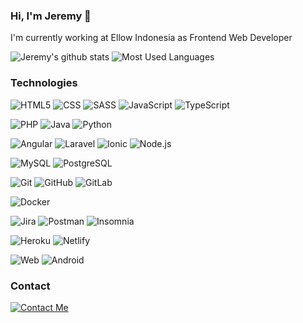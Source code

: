 ### Hi, I'm Jeremy 👋

I'm currently working at Ellow Indonesia
as Frontend Web Developer

![Jeremy's github stats](https://github-readme-stats.vercel.app/api?username=jeremy-leonardo)
![Most Used Languages](https://github-readme-stats.vercel.app/api/top-langs/?username=jeremy-leonardo&layout=compact)

### Technologies

![HTML5](https://img.shields.io/badge/-HTML5-000000?style=flat&logo=html5)
![CSS](https://img.shields.io/badge/-CSS3-000000?style=flat&logo=css3&logoColor=1572B6)
![SASS](https://img.shields.io/badge/-SASS-000000?style=flat&logo=sass)
![JavaScript](https://img.shields.io/badge/-JavaScript-000000?style=flat&logo=javascript)
![TypeScript](https://img.shields.io/badge/-TypeScript-000000?style=flat&logo=typescript&logoColor=007ACC)

![PHP](https://img.shields.io/badge/-PHP-000000?style=flat&logo=php)
![Java](https://img.shields.io/badge/-Java-000000?style=flat&logo=java&logoColor=F6A032)
![Python](https://img.shields.io/badge/-Python-000000?style=flat&logo=python)

![Angular](https://img.shields.io/badge/-Angular-000000?style=flat&logo=angular&logoColor=DD0031)
![Laravel](https://img.shields.io/badge/-Laravel-000000?style=flat&logo=laravel&logoColor=FF2D20)
![Ionic](https://img.shields.io/badge/-Ionic-000000?style=flat&logo=ionic)
![Node.js](https://img.shields.io/badge/-Node.js-000000?style=flat&logo=node.js&logoColor=339933)

![MySQL](https://img.shields.io/badge/-MySQL-000000?style=flat&logo=mysql)
![PostgreSQL](https://img.shields.io/badge/-PostgreSQL-000000?style=flat&logo=postgresql&logoColor=336791)

![Git](https://img.shields.io/badge/-Git-000000?style=flat&logo=git&logoColor=F05032)
![GitHub](https://img.shields.io/badge/-GitHub-000000?style=flat&logo=github&logoColor=ffffff)
![GitLab](https://img.shields.io/badge/-GitLab-000000?style=flat&logo=gitlab&logoColor=ffffff)

![Docker](https://img.shields.io/badge/-Docker-000000?style=flat&logo=docker)

![Jira](https://img.shields.io/badge/-Jira-000000?style=flat&logo=jira&logoColor=0052CC)
![Postman](https://img.shields.io/badge/-Postman-000000?style=flat&logo=postman)
![Insomnia](https://img.shields.io/badge/-Insomnia-000000?style=flat&logo=insomnia)

![Heroku](https://img.shields.io/badge/-Heroku-000000?style=flat&logo=heroku&logoColor=430098)
![Netlify](https://img.shields.io/badge/-Netlify-000000?style=flat&logo=netlify&logoColor=00AD9F)

![Web](https://img.shields.io/badge/-Web-000000?style=flat&logo=google-chrome)
![Android](https://img.shields.io/badge/-Android-000000?style=flat&logo=android)

### Contact

[![Contact Me](https://img.shields.io/badge/-Contact_Me-000000?style=for-the-badge&logo=mail.ru&logoColor=ffffff)](https://contact.do/73LO)

